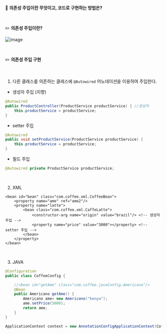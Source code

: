 🐯 **의존성 주입이란 무엇이고, 코드로 구현하는 방법은?**

<br>

✏️ **의존성 주입이란?**

![image](https://user-images.githubusercontent.com/62600984/116779141-8e664d80-aaaf-11eb-9daf-c8445b5743b0.png)

<br>

✏️ **의존성 주입 구현**

<br>

1. 다른 클래스를 의존하는 클래스에 `@Autowired` 어노테이션을 이용하여 주입한다.

- 생성자 주입 (지향)
```java
@Autowired
public ProductController(ProductService productService) { //생성자
    this.productService = productService;
}
```

- setter 주입
```java
@Autowired
public void setProductService(ProductService productService) {
    this.productService = productService;
}
```

- 필드 주입
```java
@Autowired private ProductService productService;
```

<br>

2. XML
```
<bean id="bean" class="com.coffee.xml.CoffeeBean">
	<property name="ame" ref="ame2"/>
	<property name="latte">
		<bean class="com.coffee.xml.CaffeLatte">
			<constructor-arg name="origin" value="brazil"/> <!-- 생성자 주입 -->
			<property name="price" value="3000"></property> <!-- setter 주입 -->
		</bean>
	</property>
</bean>
```
<br>

3. JAVA
```java
@Configuration
public class CoffeeConfig {

	//<bean id="getAme" class="com.coffee.javaConfig.Americano"/>
	@Bean
	public Americano getAme() {
		Americano ame= new Americano("kenya");
		ame.setPrice(5000);
		return ame;
	}
}
```
```java
ApplicationContext context = new AnnotationConfigApplicationContext(CoffeeConfig.class);
```
